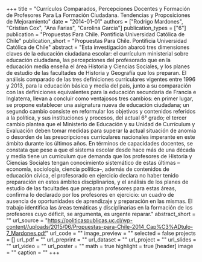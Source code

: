 +++
title = "Currículos Comparados, Percepciones Docentes y Formación de Profesores Para La Formación Ciudadana. Tendencias y Proposiciones de Mejoramiento"
date = "2014-01-01"
authors = ["Rodrigo Mardones", "Cristian Cox", "Ana Farias", "Carolina Garcia"]
publication_types = ["6"]
publication = "Propuestas Para Chile.  Pontificia Universidad Católica de Chile"
publication_short = "Propuestas Para Chile.  Pontificia Universidad Católica de Chile"
abstract = "Esta investigación abarcó tres dimensiones claves de la educación ciudadana escolar: el currículum ministerial sobre educación ciudadana, las percepciones del profesorado que en la educación media enseña el área Historia y Ciencias Sociales, y los planes de estudio de las facultades de Historia y Geografía que los preparan. El análisis comparado de las tres definiciones curriculares vigentes entre 1996 y 2013, para la educación básica y media del país, junto a su comparación con las definiciones equivalentes para la educación secundaria de Francia e Inglaterra, llevan a concluir como ventajosos tres cambios: en primer lugar, se propone establecer una asignatura nueva de educación ciudadana; un segundo cambio consiste en reformular los objetivos y contenidos referidos a la política, y sus instituciones y procesos, del actual 6° grado; el tercer cambio plantea que el Ministerio de Educación y su Unidad de Currículum y Evaluación deben tomar medidas para superar la actual situación de anomia o desorden de las prescripciones curriculares nacionales imperante en este ámbito durante los últimos años. En términos de capacidades docentes, se constata que pese a que el sistema escolar desde hace más de una década y media tiene un currículum que demanda que los profesores de Historia y Ciencias Sociales tengan conocimiento sistemático de estas últimas –economía, sociología, ciencia política–, además de contenidos de educación cívica, el profesorado en ejercicio declara no haber tenido preparación en estos ámbitos disciplinarios, y el análisis de los planes de estudio de las facultades que preparan profesores para estas áreas, confirma lo declarado por los profesores en ejercicio: un cuadro de ausencia de oportunidades de aprendizaje y preparación en las mismas. El trabajo identifica las áreas temáticas y disciplinarias en la formación de los profesores cuyo déficit, se argumenta, es urgente reparar."
abstract_short = ""
url_source = "https://politicaspublicas.uc.cl/wp-content//uploads/2015/06/Propuestas-para-Chile-2014_Cap%C3%ADtulo-7_Mardones.pdf"
url_code = ""
image_preview = ""
selected = false
projects = []
url_pdf = ""
url_preprint = ""
url_dataset = ""
url_project = ""
url_slides = ""
url_video = ""
url_poster = ""
math = true
highlight = true
[header]
image = ""
caption = ""
+++

